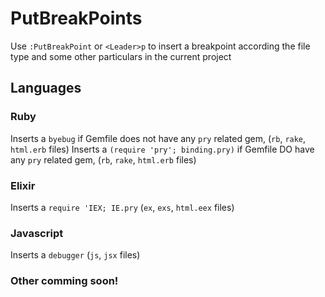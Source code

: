 # PutBreakPoints

Use `:PutBreakPoint` or `<Leader>p` to insert a breakpoint according the file type and some other particulars 
in the current project

## Languages

### Ruby

Inserts a `byebug` if Gemfile does not have any `pry` related gem, (`rb`, `rake`, `html.erb` files)
Inserts a `(require 'pry'; binding.pry)` if Gemfile DO have any `pry` related gem, (`rb`, `rake`, `html.erb` files)

### Elixir

Inserts a `require 'IEX; IE.pry` (`ex`, `exs`, `html.eex` files)

### Javascript

Inserts a `debugger` (`js`, `jsx` files)

### Other comming soon!
